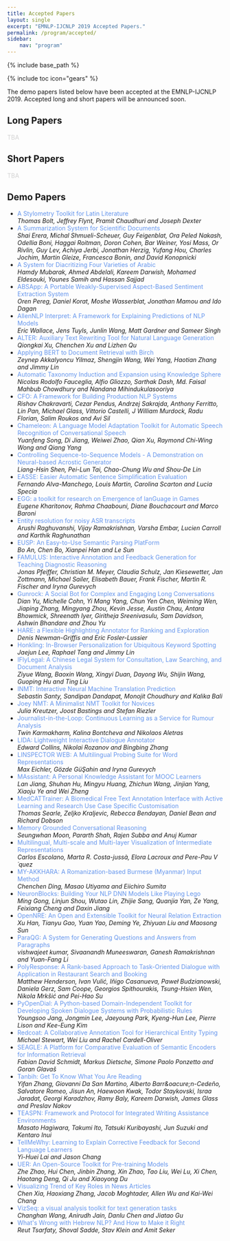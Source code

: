 ```yaml
---
title: Accepted Papers
layout: single
excerpt: "EMNLP-IJCNLP 2019 Accepted Papers."
permalink: /program/accepted/
sidebar:
    nav: "program"
---
```

{% include base_path %}

{% include toc icon="gears" %}

The demo papers listed below have been accepted at the EMNLP-IJCNLP 2019. Accepted long and short papers will be announced soon.



## Long Papers

<span style="color: lightgray">TBA</span>



## Short Papers

<span style="color: lightgray">TBA</span>



## Demo Papers

- <span style="color:cornflowerblue">A Stylometry Toolkit for Latin Literature</span><br><i>Thomas Bolt, Jeffrey Flynt, Pramit Chaudhuri and Joseph Dexter</i>
- <span style="color:cornflowerblue">A Summarization System for Scientific Documents</span><br><i>Shai Erera, Michal Shmueli-Scheuer, Guy Feigenblat, Ora Peled Nakash, Odellia Boni, Haggai Roitman, Doron Cohen, Bar Weiner, Yosi Mass, Or Rivlin, Guy Lev, Achiya Jerbi, Jonathan Herzig, Yufang Hou, Charles Jochim, Martin Gleize, Francesca Bonin, and David Konopnicki</i>
- <span style="color:cornflowerblue">A System for Diacritizing Four Varieties of Arabic</span><br><i>Hamdy Mubarak, Ahmed Abdelali, Kareem Darwish, Mohamed Eldesouki, Younes Samih and Hassan Sajjad</i>
- <span style="color:cornflowerblue">ABSApp: A Portable Weakly-Supervised Aspect-Based Sentiment Extraction System</span><br><i>Oren Pereg, Daniel Korat, Moshe Wasserblat, Jonathan Mamou and Ido Dagan</i>
- <span style="color:cornflowerblue">AllenNLP Interpret: A Framework for Explaining Predictions of NLP Models</span><br><i>Eric Wallace, Jens Tuyls, Junlin Wang, Matt Gardner and Sameer Singh</i>
- <span style="color:cornflowerblue">ALTER: Auxiliary Text Rewriting Tool for Natural Language Generation</span><br><i>Qiongkai Xu, Chenchen Xu and Lizhen Qu</i>
- <span style="color:cornflowerblue">Applying BERT to Document Retrieval with Birch</span><br><i>Zeynep Akkalyoncu Yilmaz, Shengjin Wang, Wei Yang, Haotian Zhang and Jimmy Lin</i>
- <span style="color:cornflowerblue">Automatic Taxonomy Induction and Expansion using Knowledge Sphere</span><br><i>Nicolas Rodolfo Fauceglia, Alfio Gliozzo, Sarthak Dash, Md. Faisal Mahbub Chowdhury and Nandana Mihindukulasooriya</i>
- <span style="color:cornflowerblue">CFO: A Framework for Building Production NLP Systems</span><br><i>Rishav Chakravarti, Cezar Pendus, Andrzej Sakrajda, Anthony Ferritto, Lin Pan, Michael Glass, Vittorio Castelli, J William Murdock, Radu Florian, Salim Roukos and Avi Sil</i>
- <span style="color:cornflowerblue">Chameleon: A Language Model Adaptation Toolkit for Automatic Speech Recognition of Conversational Speech</span><br><i>Yuanfeng Song, Di Jiang, Weiwei Zhao, Qian Xu, Raymond Chi-Wing Wong and Qiang Yang</i>
- <span style="color:cornflowerblue">Controlling Sequence-to-Sequence Models - A Demonstration on Neural-based Acrostic Generator</span><br><i>Liang-Hsin Shen, Pei-Lun Tai, Chao-Chung Wu and Shou-De Lin</i>
- <span style="color:cornflowerblue">EASSE: Easier Automatic Sentence Simplification Evaluation</span><br><i>Fernando Alva-Manchego, Louis Martin, Carolina Scarton and Lucia Specia</i>
- <span style="color:cornflowerblue">EGG: a toolkit for research on Emergence of lanGuage in Games</span><br><i>Eugene Kharitonov, Rahma Chaabouni, Diane Bouchacourt and Marco Baroni</i>
- <span style="color:cornflowerblue">Entity resolution for noisy ASR transcripts</span><br><i>Arushi Raghuvanshi, Vijay Ramakrishnan, Varsha Embar, Lucien Carroll and Karthik Raghunathan</i>
- <span style="color:cornflowerblue">EUSP: An Easy-to-Use Semantic Parsing PlatForm</span><br><i>Bo An, Chen Bo, Xianpei Han and Le Sun</i>
- <span style="color:cornflowerblue">FAMULUS: Interactive Annotation and Feedback Generation for Teaching Diagnostic Reasoning</span><br><i>Jonas Pfeiffer, Christian M. Meyer, Claudia Schulz, Jan Kiesewetter, Jan Zottmann, Michael Sailer, Elisabeth Bauer, Frank Fischer, Martin R. Fischer and Iryna Gurevych</i>
- <span style="color:cornflowerblue">Gunrock: A Social Bot for Complex and Engaging Long Conversations</span><br><i>Dian Yu, Michelle Cohn, Yi Mang Yang, Chun Yen Chen, Weiming Wen, Jiaping Zhang, Mingyang Zhou, Kevin Jesse, Austin Chau, Antara Bhowmick, Shreenath Iyer, Giritheja Sreenivasulu, Sam Davidson, Ashwin Bhandare and Zhou Yu</i>
- <span style="color:cornflowerblue">HARE: a Flexible Highlighting Annotator for Ranking and Exploration</span><br><i>Denis Newman-Griffis and Eric Fosler-Lussier</i>
- <span style="color:cornflowerblue">Honkling: In-Browser Personalization for Ubiquitous Keyword Spotting</span><br><i>Jaejun Lee, Raphael Tang and Jimmy Lin</i>
- <span style="color:cornflowerblue">IFlyLegal: A Chinese Legal System for Consultation, Law Searching, and Document Analysis</span><br><i>Ziyue Wang, Baoxin Wang, Xingyi Duan, Dayong Wu, Shijin Wang, Guoping Hu and Ting Liu</i>
- <span style="color:cornflowerblue">INMT: Interactive Neural Machine Translation Prediction</span><br><i>Sebastin Santy, Sandipan Dandapat, Monojit Choudhury and Kalika Bali</i>
- <span style="color:cornflowerblue">Joey NMT: A Minimalist NMT Toolkit for Novices</span><br><i>Julia Kreutzer, Joost Bastings and Stefan Riezler</i>
- <span style="color:cornflowerblue">Journalist-in-the-Loop: Continuous Learning as a Service for Rumour Analysis</span><br><i>Twin Karmakharm, Kalina Bontcheva and Nikolaos Aletras</i>
- <span style="color:cornflowerblue">LIDA: Lightweight Interactive Dialogue Annotator</span><br><i>Edward Collins, Nikolai Rozanov and Bingbing Zhang</i>
- <span style="color:cornflowerblue">LINSPECTOR WEB: A Multilingual Probing Suite for Word Representations</span><br><i>Max Eichler, G&ouml;zde G&uuml;&Scedil;ahin and Iryna Gurevych</i>
- <span style="color:cornflowerblue">MAssistant: A Personal Knowledge Assistant for MOOC Learners</span><br><i>Lan Jiang, Shuhan Hu, Mingyu Huang, Zhichun Wang, Jinjian Yang, Xiaoju Ye and Wei Zheng</i>
- <span style="color:cornflowerblue">MedCATTrainer: A Biomedical Free Text Annotation Interface with Active Learning and Research Use Case Specific Customisation</span><br><i>Thomas Searle, Zeljko Kraljevic, Rebecca Bendayan, Daniel Bean and Richard Dobson</i>
- <span style="color:cornflowerblue">Memory Grounded Conversational Reasoning</span><br><i>Seungwhan Moon, Pararth Shah, Rajen Subba and Anuj Kumar</i>
- <span style="color:cornflowerblue">Multilingual, Multi-scale and Multi-layer Visualization of Intermediate Representations</span><br><i>Carlos Escolano, Marta R. Costa-juss&agrave;, Elora Lacroux and Pere-Pau V&acute;quez</i>
- <span style="color:cornflowerblue">MY-AKKHARA: A Romanization-based Burmese (Myanmar) Input Method</span><br><i>Chenchen Ding, Masao Utiyama and Eiichiro Sumita</i>
- <span style="color:cornflowerblue">NeuronBlocks: Building Your NLP DNN Models Like Playing Lego</span><br><i>Ming Gong, Linjun Shou, Wutao Lin, Zhijie Sang, Quanjia Yan, Ze Yang, Feixiang Cheng and Daxin Jiang</i>
- <span style="color:cornflowerblue">OpenNRE: An Open and Extensible Toolkit for Neural Relation Extraction</span><br><i>Xu Han, Tianyu Gao, Yuan Yao, Deming Ye, Zhiyuan Liu and Maosong Sun</i>
- <span style="color:cornflowerblue">ParaQG: A System for Generating Questions and Answers from Paragraphs</span><br><i>vishwajeet kumar, Sivaanandh Muneeswaran, Ganesh Ramakrishnan and Yuan-Fang Li</i>
- <span style="color:cornflowerblue">PolyResponse: A Rank-based Approach to Task-Oriented Dialogue with Application in Restaurant Search and Booking</span><br><i>Matthew Henderson, Ivan Vuli&#263;, I&ntilde;igo Casanueva, Pawe&#322; Budzianowski, Daniela Gerz, Sam Coope, Georgios Spithourakis, Tsung-Hsien Wen, Nikola Mrk&scaron;i&#263; and Pei-Hao Su</i>
- <span style="color:cornflowerblue">PyOpenDial: A Python-based Domain-Independent Toolkit for Developing Spoken Dialogue Systems with Probabilistic Rules</span><br><i>Youngsoo Jang, Jongmin Lee, Jaeyoung Park, Kyeng-Hun Lee, Pierre Lison and Kee-Eung Kim</i>
- <span style="color:cornflowerblue">Redcoat: A Collaborative Annotation Tool for Hierarchical Entity Typing</span><br><i>Michael Stewart, Wei Liu and Rachel Cardell-Oliver</i>
- <span style="color:cornflowerblue">SEAGLE: A Platform for Comparative Evaluation of Semantic Encoders for Information Retrieval</span><br><i>Fabian David Schmidt, Markus Dietsche, Simone Paolo Ponzetto and Goran Glava&scaron;</i>
- <span style="color:cornflowerblue">Tanbih: Get To Know What You Are Reading</span><br><i>Yifan Zhang, Giovanni Da San Martino, Alberto Barr&oacure;n-Cede&ntilde;o, Salvatore Romeo, Jisun An, Haewoon Kwak, Todor Staykovski, Israa Jaradat, Georgi Karadzhov, Ramy Baly, Kareem Darwish, James Glass and Preslav Nakov</i>
- <span style="color:cornflowerblue">TEASPN: Framework and Protocol for Integrated Writing Assistance Environments</span><br><i>Masato Hagiwara, Takumi Ito, Tatsuki Kuribayashi, Jun Suzuki and Kentaro Inui</i>
- <span style="color:cornflowerblue">TellMeWhy: Learning to Explain Corrective Feedback for Second Language Learners</span><br><i>Yi-Huei Lai and Jason Chang</i>
- <span style="color:cornflowerblue">UER: An Open-Source Toolkit for Pre-training Models</span><br><i>Zhe Zhao, Hui Chen, Jinbin Zhang, Xin Zhao, Tao Liu, Wei Lu, Xi Chen, Haotang Deng, Qi Ju and Xiaoyong Du</i>
- <span style="color:cornflowerblue">Visualizing Trend of Key Roles in News Articles</span><br><i>Chen Xia, Haoxiang Zhang, Jacob Moghtader, Allen Wu and Kai-Wei Chang</i>
- <span style="color:cornflowerblue">VizSeq: a visual analysis toolkit for text generation tasks</span><br><i>Changhan Wang, Anirudh Jain, Danlu Chen and Jiatao Gu</i>
- <span style="color:cornflowerblue">What's Wrong with Hebrew NLP? And How to Make it Right</span><br><i>Reut Tsarfaty, Shoval Sadde, Stav Klein and Amit Seker</i>
